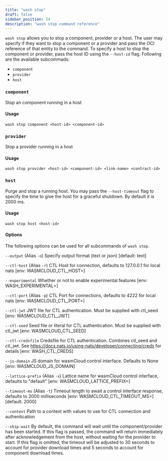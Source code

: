 ```yaml
---
title: "wash stop"
draft: false
sidebar_position: 24
description: "wash stop command reference"
--- 
```


`wash stop` allows you to stop a component, provider or a host. The user may specify if they want to stop a component or a provider and pass the OCI reference of that entity to the command. To specify a host to stop the component or provider, pass the host ID using the `--host-id` flag. Following are the available subcommads:

- `component`
- `provider`
- `host`


### `component`
Stop an component running in a host 

#### Usage
```
wash stop component <host-id> <component-id>
```

### `provider`
Stop a provider running in a host 

#### Usage
```
wash stop provider <host-id> <component-id> <link-name> <contract-id>
```

### `host`
Purge and stop a running host. You may pass the `--host-timeout` flag to specify the time to give the host for a graceful shutdown. By default it is 2000 ms.

#### Usage
```
wash stop host <host-id>
```

#### Options
The following options can be used for all subcommands of `wash stop`.

`--output` (Alias `-o`) Specify output format (text or json) [default: text]

`--ctl-host` (Alias `-r`) CTL Host for connection, defaults to 127.0.0.1 for local nats [env: WASMCLOUD_CTL_HOST=]

`--experimental` Whether or not to enable experimental features [env: WASH_EXPERIMENTAL=]

`--ctl-port` (Alias `-p`) CTL Port for connections, defaults to 4222 for local nats [env: WASMCLOUD_CTL_PORT=]

`--ctl-jwt` JWT file for CTL authentication. Must be supplied with ctl_seed [env: WASMCLOUD_CTL_JWT]

`--ctl-seed` Seed file or literal for CTL authentication. Must be supplied with ctl_jwt [env: WASMCLOUD_CTL_SEED]

`--ctl-credsfile` Credsfile for CTL authentication. Combines ctl_seed and ctl_jwt. See https://docs.nats.io/using-nats/developer/connecting/creds for details [env: WASH_CTL_CREDS]

`--js-domain` JS domain for wasmCloud control interface. Defaults to None [env: WASMCLOUD_JS_DOMAIN]

`--lattice-prefix` (Alias `-x`) Lattice name for wasmCloud control interface, defaults to "default" [env: WASMCLOUD_LATTICE_PREFIX=]

`--timeout-ms` (Alias `-t`) Timeout length to await a control interface response, defaults to 2000 milliseconds [env: WASMCLOUD_CTL_TIMEOUT_MS=] [default: 2000]

`--context` Path to a context with values to use for CTL connection and authentication

`--skip-wait` By default, the command will wait until the component/provider has been started. If this flag is passed, the command will return immediately after acknowledgement from the host, without waiting for the provider to start. If this flag is omitted, the timeout will be adjusted to 30 seconds to account for provider download times and  5 seconds to account for component download times.

